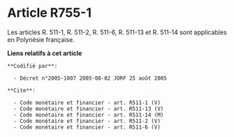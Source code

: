 # Article R755-1

Les articles R. 511-1, R. 511-2, R. 511-6, R. 511-13 et R. 511-14 sont applicables en Polynésie française.

**Liens relatifs à cet article**

	**Codifié par**:

	  - Décret n°2005-1007 2005-08-02 JORF 25 août 2005

	**Cite**:

	  - Code monétaire et financier - art. R511-1 (V)
	  - Code monétaire et financier - art. R511-13 (V)
	  - Code monétaire et financier - art. R511-14 (M)
	  - Code monétaire et financier - art. R511-2 (V)
	  - Code monétaire et financier - art. R511-6 (V)
